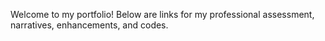 Welcome to my portfolio! Below are links for my professional assessment, narratives, enhancements, and codes. 
